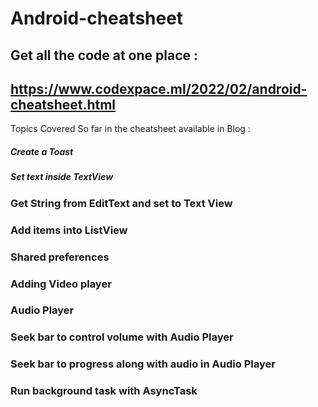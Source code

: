 # Android-cheatsheet

## Get all the code at one place : 
## https://www.codexpace.ml/2022/02/android-cheatsheet.html

Topics Covered So far in the cheatsheet available in Blog :
##### Create a Toast
##### Set text inside TextView
### Get String from EditText and set to Text View
### Add items into ListView
### Shared preferences
### Adding Video player
### Audio Player
### Seek bar to control volume with Audio Player
### Seek bar to progress along with audio in Audio Player 
### Run background task with AsyncTask
